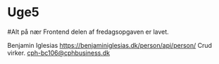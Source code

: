 # Uge5
#Alt på nær Frontend delen af fredagsopgaven er lavet.

Benjamin Iglesias
https://benjaminiglesias.dk/person/api/person/
Crud virker. 
cph-bc106@cphbusiness.dk
